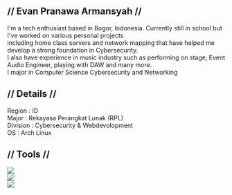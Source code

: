 
## // Evan Pranawa Armansyah //

<p>I'm a tech enthusiast based in Bogor, Indonesia. 
Currently still in school but I've worked on various personal projects<br>including home class servers 
and network mapping that have helped me develop a strong foundation in 
Cybersecurity.<br> I also have experience in music industry such as performing on stage, Event Audio Engineer, playing with DAW and many more.<br>
I major in Computer Science Cybersecurity and Networking</p>

## // Details //
Region : ID<br>
Major : Rekayasa Perangkat Lunak (RPL)<br>
Division : Cybersecurity & Webdevolopment<br>
OS : Arch Linux<br>
## // Tools //
<div class="boxalamak">
<p align="left"> 
  <img src="https://skillicons.dev/icons?i=html,css,js,nodejs,vscode,bash"/>  <br>                         
  <img src="https://skillicons.dev/icons?i=stackoverflow,github,arch,vim,kali,npm"/> <br>
  <img src="https://skillicons.dev/icons?i=discord,linux,debian,replit"/>
</p>
</div>






